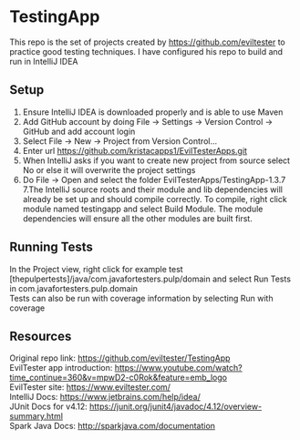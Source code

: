 # TestingApp
This repo is the set of projects created by https://github.com/eviltester to practice good testing techniques.
I have configured his repo to build and run in IntelliJ IDEA  
## Setup
1. Ensure IntelliJ IDEA is downloaded properly and is able to use Maven
2. Add GitHub account by doing File -> Settings -> Version Control -> GitHub and add account login
3. Select File -> New -> Project from Version Control...
4. Enter url https://github.com/kristacapps1/EvilTesterApps.git 
5. When IntelliJ asks if you want to create new project from source select No or else it will overwrite the project settings
6. Do File -> Open and select the folder EvilTesterApps/TestingApp-1.3.7 
7.The IntelliJ source roots and their module and lib dependencies will already be set up and should compile correctly. To compile, right click module named testingapp and select Build Module. The module dependencies will ensure all the other modules are built first.
## Running Tests
In the Project view, right click for example test [thepulpertests]/java/com.javafortesters.pulp/domain and select Run Tests in com.javafortesters.pulp.domain  
Tests can also be run with coverage information by selecting Run with coverage
## Resources
Original repo link: https://github.com/eviltester/TestingApp  
EvilTester app introduction: https://www.youtube.com/watch?time_continue=360&v=mpwD2-c0Rok&feature=emb_logo  
EvilTester site: https://www.eviltester.com/  
IntelliJ Docs: https://www.jetbrains.com/help/idea/  
JUnit Docs for v4.12: https://junit.org/junit4/javadoc/4.12/overview-summary.html  
Spark Java Docs: http://sparkjava.com/documentation  
